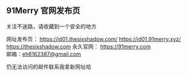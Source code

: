 ## 91Merry 官网发布页

关注不迷路，请收藏到一个安全的地方

网址发布页：
https://id01.thesixshadow.com/
https://id01.91merry.xyz/
https://thesixshadow.com
永久官网：
https://91merry.com    
邮箱：eh6162387@gmail.com

仍无法访问的邮件联系我拿新网址哈


